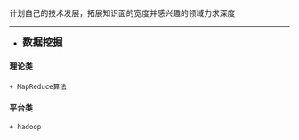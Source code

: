 计划自己的技术发展，拓展知识面的宽度并感兴趣的领域力求深度
___


- <font size=+1>**数据挖掘**</font>
####   理论类
    + MapReduce算法
####   平台类
    + hadoop
